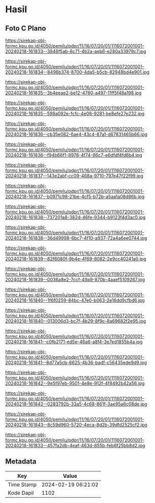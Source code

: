 # Hasil

## Foto C Plano

https://sirekap-obj-formc.kpu.go.id/4050/pemilu/pdpr/11/16/07/20/01/1116072001001-20240218-161833--3846f5ab-8c71-4b2a-aeb6-e280a33979c7.jpg

https://sirekap-obj-formc.kpu.go.id/4050/pemilu/pdpr/11/16/07/20/01/1116072001001-20240218-161834--8496b374-8700-4da5-b5cb-82948bd4e901.jpg

https://sirekap-obj-formc.kpu.go.id/4050/pemilu/pdpr/11/16/07/20/01/1116072001001-20240218-161835--3b4eeae2-be12-4780-a497-11ff5f48a198.jpg

https://sirekap-obj-formc.kpu.go.id/4050/pemilu/pdpr/11/16/07/20/01/1116072001001-20240218-161835--598a092e-fcfc-4e06-9281-be8efe27e232.jpg

https://sirekap-obj-formc.kpu.go.id/4050/pemilu/pdpr/11/16/07/20/01/1116072001001-20240218-161836--cb35e082-6ae4-43c4-87a1-d67831465b66.jpg

https://sirekap-obj-formc.kpu.go.id/4050/pemilu/pdpr/11/16/07/20/01/1116072001001-20240218-161836--f94b66f1-8978-4f74-86c7-e6dfdf4fd6b4.jpg

https://sirekap-obj-formc.kpu.go.id/4050/pemilu/pdpr/11/16/07/20/01/1116072001001-20240218-161837--143e2abf-cc09-468a-9710-797e47f22f99.jpg

https://sirekap-obj-formc.kpu.go.id/4050/pemilu/pdpr/11/16/07/20/01/1116072001001-20240218-161837--b0971c98-21be-4cf5-b72b-a5aa1a08d86b.jpg

https://sirekap-obj-formc.kpu.go.id/4050/pemilu/pdpr/11/16/07/20/01/1116072001001-20240218-161838--737201a8-382d-46fe-9344-b9123f4d3ac0.jpg

https://sirekap-obj-formc.kpu.go.id/4050/pemilu/pdpr/11/16/07/20/01/1116072001001-20240218-161838--36d49998-6bc7-4f10-a937-72a4a6ee0744.jpg

https://sirekap-obj-formc.kpu.go.id/4050/pemilu/pdpr/11/16/07/20/01/1116072001001-20240218-161839--82f6080f-9b4e-4f69-8082-2e9cc40241a0.jpg

https://sirekap-obj-formc.kpu.go.id/4050/pemilu/pdpr/11/16/07/20/01/1116072001001-20240218-161839--0036a8e2-7ccf-49a9-870b-4aaef5109267.jpg

https://sirekap-obj-formc.kpu.go.id/4050/pemilu/pdpr/11/16/07/20/01/1116072001001-20240218-161840--1f6f0259-84bc-47e0-b063-2e16dd9cfbd6.jpg

https://sirekap-obj-formc.kpu.go.id/4050/pemilu/pdpr/11/16/07/20/01/1116072001001-20240218-161840--013006d3-bc7f-4b29-8f9c-8a69682f2e95.jpg

https://sirekap-obj-formc.kpu.go.id/4050/pemilu/pdpr/11/16/07/20/01/1116072001001-20240218-161841--c0fb2171-ed5e-46a6-a8f4-3e7ed1855b4a.jpg

https://sirekap-obj-formc.kpu.go.id/4050/pemilu/pdpr/11/16/07/20/01/1116072001001-20240218-161841--8d77a5cb-6625-4b36-badf-c56435ede9d9.jpg

https://sirekap-obj-formc.kpu.go.id/4050/pemilu/pdpr/11/16/07/20/01/1116072001001-20240218-161842--9e5f97eb-9501-4e8e-912f-4f8492b42a56.jpg

https://sirekap-obj-formc.kpu.go.id/4050/pemilu/pdpr/11/16/07/20/01/1116072001001-20240218-161842--0283792b-33a5-4c68-861f-3ae95a6c08de.jpg

https://sirekap-obj-formc.kpu.go.id/4050/pemilu/pdpr/11/16/07/20/01/1116072001001-20240218-161843--8c59d960-5720-4eca-8d2b-39dfd2525cf2.jpg

https://sirekap-obj-formc.kpu.go.id/4050/pemilu/pdpr/11/16/07/20/01/1116072001001-20240218-161833--457fa2db-4eaf-463d-855b-feb6f25bb8d2.jpg


## Metadata

| Key        | Value               |
| ---------- | ------------------- |
| Time Stamp | 2024-02-19 06:21:02 |
| Kode Dapil | 1102                |



